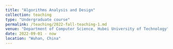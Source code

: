```yaml
---
title: "Algorithms Analysis and Design"
collection: teaching
type: "Undergraduate course"
permalink: /teaching/2022-fall-teaching-1.md
venue: "Department of Computer Science, Hubei University of Technology"
date: 2022-09-01 - now
location: "Wuhan, China"
---
```


